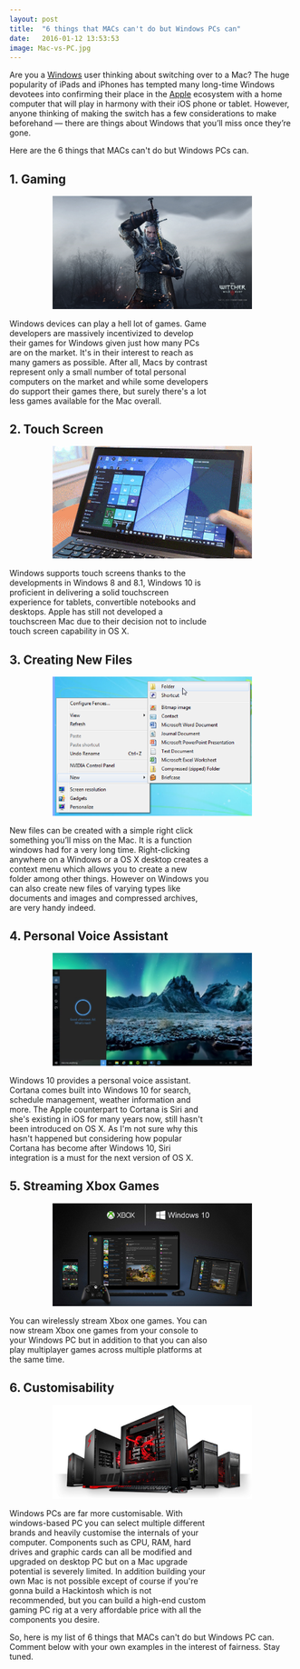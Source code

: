 ```yaml
---
layout: post
title:  "6 things that MACs can't do but Windows PCs can"
date:   2016-01-12 13:53:53
image: Mac-vs-PC.jpg
---
```


<p class="intro"><span class="dropcap">A</span>re you a <a href="http://windows.microsoft.com">Windows</a> user thinking about switching over to a Mac? The huge popularity of iPads and iPhones has tempted many long-time Windows devotees into confirming their place in the <a href="apple.com">Apple</a> ecosystem with a home computer that will play in harmony with their iOS phone or tablet. However, anyone thinking of making the switch has a few considerations to make beforehand — there are things about Windows that you’ll miss once they’re gone.</p>
<p>Here are the 6 things that MACs can't do but Windows PCs can.</p>

<h2>1. Gaming </h2><div style="width: 70%; margin: 0 auto;"><img src="/assets/blog-img/witcher.jpg" alt="pc gaming windows witcher 3 mac"></div><p style="width: 70%"> Windows devices can play a hell lot of games. Game developers are massively incentivized to develop their games for Windows given just how many PCs are on the market. It's in their interest to reach as many gamers as possible. After all, Macs by contrast represent only a small number of total personal computers on the market and while some developers do support their games there, but surely there's a lot less games available for the Mac overall.</p>

<h2>2. Touch Screen </h2><div style="width: 70%; margin: 0 auto;"><img src="/assets/blog-img/touch-windows.jpg" alt="windows touch screen easy"></div> <p style="width:70%"> Windows supports touch screens thanks to the developments in Windows 8 and 8.1, Windows 10 is proficient in delivering a solid touchscreen experience for tablets, convertible notebooks and desktops. Apple has still not developed a touchscreen Mac due to their decision not to include touch screen capability in OS X.</p>



<h2>3. Creating New Files  </h2><div style="width: 70%; margin: 0 auto;"><img src="/assets/blog-img/right-click.png" alt="new files right-click windows"></div> <p style="width:70%"> New files can be created with a simple right click something you’ll miss on the Mac. It is a function windows had for a very long time. Right-clicking anywhere on a Windows or a OS X desktop creates a context menu which allows you to create a new folder among other things. However on Windows you can also create new files of varying types like documents and images and compressed archives, are very handy indeed.</p>

<h2>4. Personal Voice Assistant </h2> <div style="width: 70%; margin: 0 auto;"><img src="/assets/blog-img/Cortana.jpg"></div><p style="width:70%"> Windows 10 provides a personal voice assistant. Cortana comes built into Windows 10 for search, schedule management, weather information and more. The Apple counterpart to Cortana is Siri and she's existing in iOS for many years now, still hasn't been introduced on OS X. As I'm not sure why this hasn't happened but considering how popular Cortana has become after Windows 10, Siri integration is a must for the next version of OS X.</p>

<h2>5. Streaming Xbox Games </h2><div style="width: 70%; margin: 0 auto;"><img src="/assets/blog-img/xbox-gaming-win10.jpg"></div> <p style="width:70%"> You can wirelessly stream Xbox one games. You can now stream Xbox one games from your console to your Windows PC but in addition to that you can also play multiplayer games across multiple platforms at the same time. </p>


<h2>6. Customisability </h2><div style="width: 70%; margin: 0 auto;"><img src="/assets/blog-img/gamingcomputers.jpg"></div> <p style="width:70%"> Windows PCs are far more customisable. With windows-based PC you can select multiple different brands and heavily customise the internals of your computer. Components such as CPU, RAM, hard drives and graphic cards can all be modified and upgraded on desktop PC but on a Mac upgrade potential is severely limited. In addition building your own Mac is not possible except of course if you're gonna build a Hackintosh which is not recommended, but you can build a high-end custom gaming PC rig at a very affordable price with all the components you desire.</p>




<p>So, here is my list of 6 things that MACs can't do but Windows PC can. Comment below with your own examples in the interest of fairness. Stay tuned.</p>
